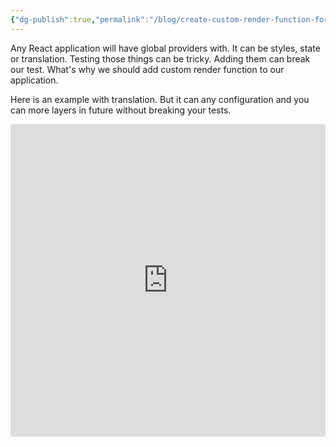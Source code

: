 ```yaml
---
{"dg-publish":true,"permalink":"/blog/create-custom-render-function-for-more-scalable-tests-in-your-react-app/"}
---
```



Any React application will have global providers with. It can be styles, state or translation.
Testing those things can be tricky. Adding them can break our test. What's why we should add custom render function to our application.

Here is an example with translation. But it can any configuration and you can more layers in future without breaking your tests.

<iframe
  src="https://codesandbox.io/embed/custom-testing-render-forked-t9zs6?fontsize=14&hidenavigation=1&theme=dark&view=editor"
  style="width:100%; height:500px; border:0; border-radius: 4px; overflow:hidden;"
  title="custom-testing-render (forked)"
  allow="accelerometer; ambient-light-sensor; camera; encrypted-media; geolocation; gyroscope; hid; microphone; midi; payment; usb; vr; xr-spatial-tracking"
  sandbox="allow-forms allow-modals allow-popups allow-presentation allow-same-origin allow-scripts"
></iframe>